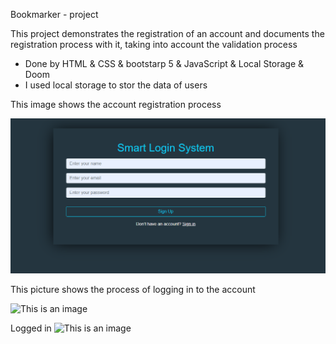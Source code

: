 Bookmarker - project

This project demonstrates the registration of an account and documents the registration process with it, taking into account the validation process


* Done by HTML & CSS & bootstarp 5 & JavaScript & Local Storage & Doom 
* I used local storage to stor the data of users

This image shows the account registration process

![This is an image](img/Capture1.PNG)



This picture shows the process of logging in to the account

![This is an image](img/Capture2.PNG.PNG)



Logged in
![This is an image](img/Capture3.PNG.PNG)


